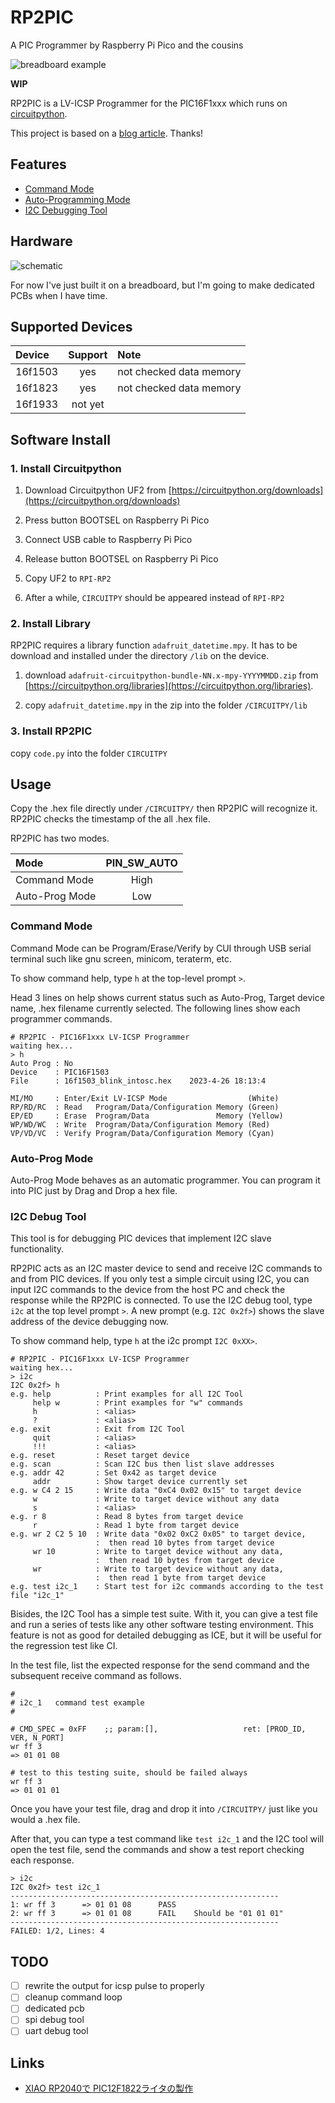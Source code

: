 # RP2PIC

A PIC Programmer by Raspberry Pi Pico and the cousins

![breadboard example](img/breadboard.jpg)

**WIP**

RP2PIC is a LV-ICSP Programmer for the PIC16F1xxx which runs on [circuitpython](https://circuitpython.org/).

This project is based on a [blog article](https://ameblo.jp/lonetrip/entry-12763727309.html). Thanks!

## Features

- [Command Mode](#command-mode)
- [Auto-Programming Mode](#auto-prog-mode)
- [I2C Debugging Tool](#i2c-debug-tool)

## Hardware
![schematic](img/rp2pic_schematic.png)

For now I've just built it on a breadboard, but I'm going to make dedicated PCBs when I have time.

## Supported Devices

|Device|Support|Note|
|:---|:---:|:---|
|16f1503|yes|not checked data memory|
|16f1823|yes|not checked data memory|
|16f1933|not yet||


## Software Install

### 1. Install Circuitpython
1. Download Circuitpython UF2 from [https://circuitpython.org/downloads](https://circuitpython.org/downloads)

1. Press button BOOTSEL on Raspberry Pi Pico
1. Connect USB cable to Raspberry Pi Pico
1. Release button BOOTSEL on Raspberry Pi Pico
1. Copy UF2 to `RPI-RP2`
1. After a while, `CIRCUITPY` should be appeared instead of `RPI-RP2` 

### 2. Install Library

RP2PIC requires a library function `adafruit_datetime.mpy`.
It has to be download and installed under the directory `/lib` on the device. 

1. download `adafruit-circuitpython-bundle-NN.x-mpy-YYYYMMDD.zip` from [https://circuitpython.org/libraries](https://circuitpython.org/libraries).

1. copy `adafruit_datetime.mpy` in the zip into the folder `/CIRCUITPY/lib`

### 3. Install RP2PIC
copy `code.py` into the folder `CIRCUITPY`

## Usage
Copy the .hex file directly under `/CIRCUITPY/` then RP2PIC will recognize it. RP2PIC checks the timestamp of the all .hex file.

RP2PIC has two modes.

|Mode|PIN_SW_AUTO|
|:---|:--:|
|Command Mode| High|
|Auto-Prog Mode| Low|

### Command Mode

Command Mode can be Program/Erase/Verify by CUI through USB serial terminal such like gnu screen, minicom, teraterm, etc.

To show command help, type `h` at the top-level prompt `>`.

Head 3 lines on help shows current status such as Auto-Prog, Target device name, .hex filename currently selected. The following lines show each programmer commands.

```
# RP2PIC - PIC16F1xxx LV-ICSP Programmer
waiting hex...
> h
Auto Prog : No
Device    : PIC16F1503
File      : 16f1503_blink_intosc.hex    2023-4-26 18:13:4

MI/MO     : Enter/Exit LV-ICSP Mode                  (White)
RP/RD/RC  : Read   Program/Data/Configuration Memory (Green)
EP/ED     : Erase  Program/Data               Memory (Yellow)
WP/WD/WC  : Write  Program/Data/Configuration Memory (Red)
VP/VD/VC  : Verify Program/Data/Configuration Memory (Cyan)
```

### Auto-Prog Mode

Auto-Prog Mode behaves as an automatic programmer. You can program it into PIC just by Drag and Drop a hex file.

### I2C Debug Tool

This tool is for debugging PIC devices that implement I2C slave functionality.

RP2PIC acts as an I2C master device to send and receive I2C commands to and from PIC devices. If you only test a simple circuit using I2C, you can input I2C commands to the device from the host PC and check the response while the RP2PIC is connected. To use the I2C debug tool, type `i2c` at the top level prompt `>`. A new prompt (e.g. `I2C 0x2f>`) shows the slave address of the device debugging now.

To show command help, type `h` at the i2c prompt `I2C 0xXX>`.

```
# RP2PIC - PIC16F1xxx LV-ICSP Programmer
waiting hex...
> i2c
I2C 0x2f> h
e.g. help          : Print examples for all I2C Tool
     help w        : Print examples for "w" commands
     h             : <alias>
     ?             : <alias>
e.g. exit          : Exit from I2C Tool
     quit          : <alias>
     !!!           : <alias>
e.g. reset         : Reset target device
e.g. scan          : Scan I2C bus then list slave addresses
e.g. addr 42       : Set 0x42 as target device
     addr          : Show target device currently set
e.g. w C4 2 15     : Write data "0xC4 0x02 0x15" to target device
     w             : Write to target device without any data
     s             : <alias>
e.g. r 8           : Read 8 bytes from target device
     r             : Read 1 byte from target device
e.g. wr 2 C2 5 10  : Write data "0x02 0xC2 0x05" to target device,
                   :  then read 10 bytes from target device
     wr 10         : Write to target device without any data,
                   :  then read 10 bytes from target device
     wr            : Write to target device without any data,
                   :  then read 1 byte from target device
e.g. test i2c_1    : Start test for i2c commands according to the test file "i2c_1"
```

Bisides, the I2C Tool has a simple test suite. With it, you can give a test file and run a series of tests like any other software testing environment. This feature is not as good for detailed debugging as ICE, but it will be useful for the regression test like CI.

In the test file, list the expected response for the send command and the subsequent receive command as follows.
```
#
# i2c_1   command test example
#

# CMD_SPEC = 0xFF	 ;; param:[],			        ret: [PROD_ID, VER, N_PORT]
wr ff 3
=> 01 01 08

# test to this testing suite, should be failed always
wr ff 3
=> 01 01 01
```

Once you have your test file, drag and drop it into `/CIRCUITPY/` just like you would a .hex file.

After that, you can type a test command like `test i2c_1` and the I2C tool will open the test file, send the commands and show a test report checking each response.
```
> i2c
I2C 0x2f> test i2c_1
------------------------------------------------------------
1: wr ff 3      => 01 01 08      PASS
2: wr ff 3      => 01 01 08      FAIL    Should be "01 01 01"
------------------------------------------------------------
FAILED: 1/2, Lines: 4
```

## TODO
- [ ] rewrite the output for icsp pulse to properly 
- [ ] cleanup command loop
- [ ] dedicated pcb
- [ ] spi debug tool
- [ ] uart debug tool

## Links

- [XIAO RP2040で PIC12F1822ライタの製作](https://ameblo.jp/lonetrip/entry-12763727309.html)
